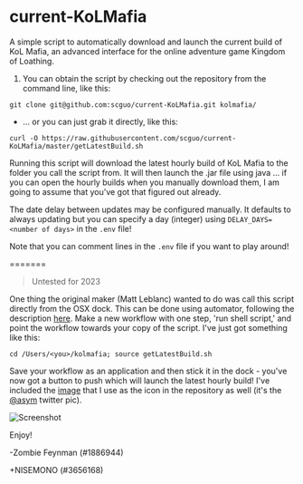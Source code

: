 current-KoLMafia
================

A simple script to automatically download and launch the current build of KoL Mafia, an advanced interface for the online adventure game Kingdom of Loathing.

1. You can obtain the script by checking out the repository from the command line, like this:

`git clone git@github.com:scguo/current-KoLMafia.git kolmafia/`

* ... or you can just grab it directly, like this:

`curl -O https://raw.githubusercontent.com/scguo/current-KoLMafia/master/getLatestBuild.sh`

Running this script will download the latest hourly build of KoL Mafia to the folder you call the script from. It will then launch the .jar file using java ... if you can open the hourly builds when you manually download them, I am going to assume that you've got that figured out already.

The date delay between updates may be configured manually. It defaults to always updating but you can specify a day (integer) using `DELAY_DAYS=<number of days>` in the `.env` file!

Note that you can comment lines in the `.env` file if you want to play around!

=======

> Untested for 2023

One thing the original maker (Matt Leblanc) wanted to do was call this script directly from the OSX dock. This can be done using automator, following the description <a href="http://stackoverflow.com/questions/281372/executing-shell-scripts-from-the-os-x-dock">here</a>. Make a new workflow with one step, 'run shell script,' and point the workflow towards your copy of the script. I've just got something like this:

`cd /Users/<you>/kolmafia; source getLatestBuild.sh`

Save your workflow as an application and then stick it in the dock - you've now got a button to push which will  launch the latest hourly build! I've included the <a href="https://raw.githubusercontent.com/mattleblanc/current-KoLMafia/master/sm.jpg">image</a> that I use as the icon in the repository as well (it's the <a href="https://twitter.com/asym">@asym</a> twitter pic).

![Screenshot](ss.png)

Enjoy!

-Zombie Feynman (#1886944)

+NISEMONO (#3656168)
